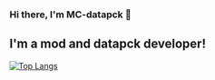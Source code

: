 ### Hi there, I'm MC-datapck 👋

## I'm a mod and datapck developer!


[![Top Langs](https://github-readme-stats.vercel.app/api/top-langs/?username=MC-datapack&layout=compact&theme=dark)](https://github.com/anuraghazra/github-readme-stats)
